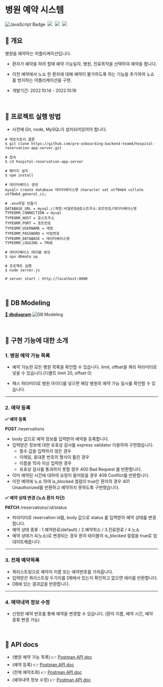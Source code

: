 # 병원 예약 시스템

![JavaScript Badge](https://img.shields.io/badge/Javascript-F7DF1E?style=for-the-badge&logo=Javascript&logoColor=white)&nbsp;
<img src="https://img.shields.io/badge/Node.js-339933?style=for-the-badge&logo=Node.js&logoColor=white"/>&nbsp;
<img src="https://img.shields.io/badge/Express-000000?style=for-the-badge&logo=Express&logoColor=white"/>&nbsp;
<img src="https://img.shields.io/badge/MySQL-4479A1?style=for-the-badge&logo=MySQL&logoColor=white"/>&nbsp;

## 🏥 개요

병원을 예약하는 어플리케이션입니다.

- 환자가 예약을 하려 할때 예약 가능일자, 병원, 진료목적을 선택하여 예약을 합니다.
- 이전 예약에서 노쇼 한 환자에 대해 예약이 불가하도록 하는 기능을 추가하여 노쇼를 방지하는 어플리케이션을 구현.

- 개발기간: 2022.10.14 - 2022.10.16
<br>

## 🏥 프로젝트 실행 방법

- 사전에 Git, node, MySQL이 설치되어있어야 합니다.

```shell
# 레포지토리 클론
$ git clone https://github.com/pre-onboarding-backend-team4/hospital-reservation-app-server.git

# 접속
$ cd hospital-reservation-app-server

# 패키지 설치
$ npm install

# 데이터베이스 생성
mysql> create database 데이터베이스명 character set utf8mb4 collate utf8mb4_general_ci;

# .env파일 만들기
DATABASE_URL = mysql://계정:비밀번호@호스트주소:포트번호/데이터베이스명
TYPEORM_CONNECTION = mysql
TYPEORM_HOST = 호스트주소
TYPEORM_PORT = 포트번호
TYPEORM_USERNAME = 계정
TYPEORM_PASSWORD = 비밀번호
TYPEORM_DATABASE = 데이터베이스명
TYPEORM_LOGGING = TRUE

# 데이터베이스 테이블 생성
$ npx dbmate up

# 프로젝트 실행
$ node server.js

# server start : http://localhost:8000
```

<br>

## 🏥 DB Modeling

**[🔗 dbdiagram](https://dbdiagram.io/d/634a4b1af0018a1c5f0ba2fe)**
![DB Modeling](https://i.imgur.com/Hvvlhgk.png)

<br>

## 🏥 구현 기능에 대한 소개

### 1. 병원 예약 가능 목록 

- 예약 가능한 모든 병원 목록을 확인할 수 있습니다. limit, offset을 쿼리 파라미터로 넣을 수 있습니다.(디폴트 limit 20, offset 0)

- 패스 파라미터로 병원 아이디를 넣으면 해당 병원의 예약 가능 일시를 확인할 수 있습니다.

---

### 2. 예약 등록

**✅ 예약 등록**

**POST**  /reservations

- body 값으로 예약 정보를 입력받아 예약을 등록합니다.
- 입력받은 정보에 대한 유효성 검사를 express validator 이용하여 구현했습니다.
  - 필수 값을 입력하지 않은 경우
  - 이메일, 휴대폰 번호의 형식이 틀린 경우
  - 이름을 15자 이상 입력한 경우
  - 유효성 검사를 통과하지 못할 경우 400 Bad Request 를 반환합니다.
- 이미 예약된 시간에 대하여 요청이 들어왔을 경우 409 Conflict를 반환합니다.
- 이전 예약에 노쇼 하여 is_blocked 컬럼이 true인 환자의 경우 401 Unauthorized를 반환하고 예약하지 못하도록 구현했습니다.

**✅ 예약 상태 변경 (노쇼 환자 차단)**

**PATCH**  /reservations/:id/status

- 파라미터로 reservation id를, body 값으로 status 를 입력받아 예약 상태를 변경합니다.
- 예약 상태 종류 : 1.예약완료(default) / 2.예약취소 / 3.진료완료 / 4.노쇼
- 예약 상태가 4(노쇼)로 변경되는 경우 환자 테이블의 is_blocked 컬럼을 true로 업데이트해줍니다.

---

### 3. 전체 예약목록 

- 쿼리스트링으로 예약자 이름 또는 예약번호를 가져옵니다.
- 입력받은 쿼리스트링 두가지를 DB에서 있는지 확인하고 없으면 에러를 반환합니다.
- DB에 있는 결과값을 반환합니다.

---

### 4. 예약내역 정보 수정 

- 신청한 예약 번호를 통해 예약을 변경할 수 있습니다. (환자 이름, 예약 시간, 예약 종류 변경 가능)

<br>

## 🏥 API docs

-  (병원 예약 가능 목록) 👉 [Postman API doc](https://documenter.getpostman.com/view/22215172/2s847BUbt7)
-  (예약 등록) 👉 [Postman API doc](https://documenter.getpostman.com/view/21288917/2s847BUvgL)
-  (전체 예약조회) 👉 [Postman API doc](https://documenter.getpostman.com/view/22204904/2s847BUbRi)
-  (예약내역 정보 수정) 👉 [Postman API doc](https://documenter.getpostman.com/view/22580140/2s847CvEiW)
